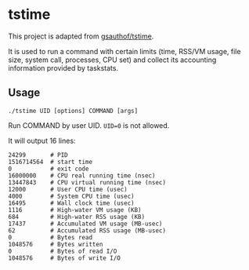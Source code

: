 # tstime

This project is adapted from [gsauthof/tstime](https://bitbucket.org/gsauthof/tstime/).

It is used to run a command with certain limits (time, RSS/VM usage, file size, system call, processes, CPU set) and collect its accounting information provided by taskstats.

## Usage

    ./tstime UID [options] COMMAND [args]

Run COMMAND by user UID. `UID=0` is not allowed.

It will output 16 lines:

    24299       # PID
    1516714564  # start time
    0           # exit code
    16000000    # CPU real running time (nsec)
    13447843    # CPU virtual running time (nsec)
    12000       # User CPU time (usec)
    4000        # System CPU time (usec)
    16495       # Wall clock time (usec)
    1116        # High-water VM usage (KB)
    684         # High-water RSS usage (KB)
    17437       # Accumulated VM usage (MB-usec)
    62          # Accumulated RSS usage (MB-usec)
    0           # Bytes read
    1048576     # Bytes written
    0           # Bytes of read I/O
    1048576     # Bytes of write I/O

